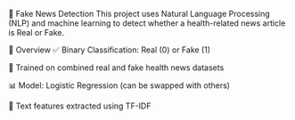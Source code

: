 📰 Fake News Detection
This project uses Natural Language Processing (NLP) and machine learning to detect whether a health-related news article is Real or Fake.

📌 Overview
✅ Binary Classification: Real (0) or Fake (1)

📄 Trained on combined real and fake health news datasets

📊 Model: Logistic Regression (can be swapped with others)

🧠 Text features extracted using TF-IDF

